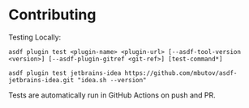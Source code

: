 # Contributing

Testing Locally:

```shell
asdf plugin test <plugin-name> <plugin-url> [--asdf-tool-version <version>] [--asdf-plugin-gitref <git-ref>] [test-command*]

asdf plugin test jetbrains-idea https://github.com/mbutov/asdf-jetbrains-idea.git "idea.sh --version"
```

Tests are automatically run in GitHub Actions on push and PR.
